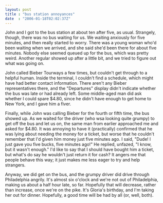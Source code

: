 ```yaml
---
layout: post
title : "bus station annoyances"
date  : "2006-01-18T02:02:37Z"
---
```

John and I got to the bus station at about ten after five, as usual. Strangely, though, there was no bus waiting for us.  We waiting anxiously for five minutes, and then really started to worry.  There was a young woman who'd been waiting when we arrived, and she said she'd been there for about five minutes.  Nobody else seemed queued up for the bus, which was pretty weird. Another regular showed up after a little bit, and we tried to figure out what was going on.

John called Bieber Tourways a few times, but couldn't get through to a helpful human.  Inside the terminal, I couldn't find a schedule, which might have had better contact information.  There aren't any Bieber representatives there, and the "Departures" display didn't indicate whether the bus was late or had already left.  Some middle-aged man did ask whether I could spare $4.80, since he didn't have enough to get home to New York, and I gave him a fiver.

Finally, while John was calling Bieber for the fourth or fifth time, the bus showed up.  As we waited for the driver (who wsa looking quite grumpy) to get off the bus and let us on, the same man from earlier approached me and asked for $4.80.  It was annoying to have it (practically) confirmed that he was lying about needing the money for a ticket, but worse that he couldn't remember that I'd given him money just five minutes ago.  I said, "Dude!  I just gave you five bucks, five minutes ago!"  He replied, unfazed, "I know, but it wasn't enough."  I'd like to say that I should have bought him a ticket, but what's do say he wouldn't just return it for cash?  It angers me that people behave this way; it just makes me less eager to try and help strangers.

Anyway, we did get on the bus, and the grumpy driver did drive through Philadelphia angrily.  It's almost six o'clock and we're not out of Philadelphia, making us about a half hour late, so far.  Hopefully that will decrease, rather than increase, once we're on the pike.  It's Gloria's birthday, and I'm taking her out for dinner.  Hopefully, a good time will be had by all (or, well, both). 
